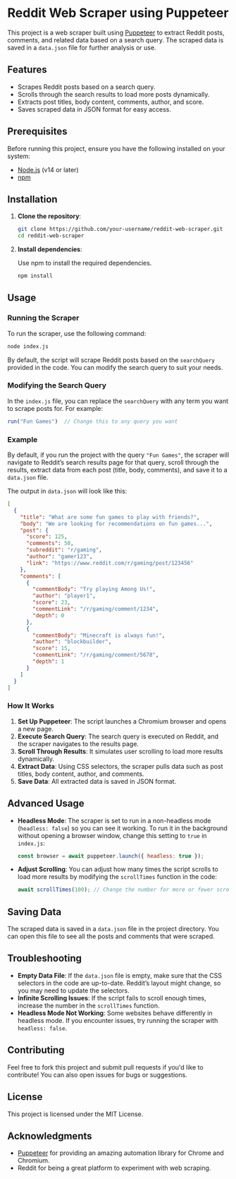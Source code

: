 
# Reddit Web Scraper using Puppeteer

This project is a web scraper built using [Puppeteer](https://github.com/puppeteer/puppeteer) to extract Reddit posts, comments, and related data based on a search query. The scraped data is saved in a `data.json` file for further analysis or use.

## Features

- Scrapes Reddit posts based on a search query.
- Scrolls through the search results to load more posts dynamically.
- Extracts post titles, body content, comments, author, and score.
- Saves scraped data in JSON format for easy access.
  
## Prerequisites

Before running this project, ensure you have the following installed on your system:

- [Node.js](https://nodejs.org/) (v14 or later)
- [npm](https://www.npmjs.com/)

## Installation

1. **Clone the repository**:

   ```bash
   git clone https://github.com/your-username/reddit-web-scraper.git
   cd reddit-web-scraper
   ```

2. **Install dependencies**:

   Use npm to install the required dependencies.

   ```bash
   npm install
   ```

## Usage

### Running the Scraper

To run the scraper, use the following command:

```bash
node index.js
```

By default, the script will scrape Reddit posts based on the `searchQuery` provided in the code. You can modify the search query to suit your needs.

### Modifying the Search Query

In the `index.js` file, you can replace the `searchQuery` with any term you want to scrape posts for. For example:

```javascript
run("Fun Games")  // Change this to any query you want
```

### Example

By default, if you run the project with the query `"Fun Games"`, the scraper will navigate to Reddit’s search results page for that query, scroll through the results, extract data from each post (title, body, comments), and save it to a `data.json` file.

The output in `data.json` will look like this:

```json
[
  {
    "title": "What are some fun games to play with friends?",
    "body": "We are looking for recommendations on fun games...",
    "post": {
      "score": 125,
      "comments": 50,
      "subreddit": "r/gaming",
      "author": "gamer123",
      "link": "https://www.reddit.com/r/gaming/post/123456"
    },
    "comments": [
      {
        "commentBody": "Try playing Among Us!",
        "author": "player1",
        "score": 23,
        "commentLink": "/r/gaming/comment/1234",
        "depth": 0
      },
      {
        "commentBody": "Minecraft is always fun!",
        "author": "blockbuilder",
        "score": 15,
        "commentLink": "/r/gaming/comment/5678",
        "depth": 1
      }
    ]
  }
]
```

### How It Works

1. **Set Up Puppeteer**: The script launches a Chromium browser and opens a new page.
2. **Execute Search Query**: The search query is executed on Reddit, and the scraper navigates to the results page.
3. **Scroll Through Results**: It simulates user scrolling to load more results dynamically.
4. **Extract Data**: Using CSS selectors, the scraper pulls data such as post titles, body content, author, and comments.
5. **Save Data**: All extracted data is saved in JSON format.

## Advanced Usage

- **Headless Mode**: The scraper is set to run in a non-headless mode (`headless: false`) so you can see it working. To run it in the background without opening a browser window, change this setting to `true` in `index.js`:

  ```javascript
  const browser = await puppeteer.launch({ headless: true });
  ```

- **Adjust Scrolling**: You can adjust how many times the script scrolls to load more results by modifying the `scrollTimes` function in the code:

  ```javascript
  await scrollTimes(100); // Change the number for more or fewer scrolls
  ```

## Saving Data

The scraped data is saved in a `data.json` file in the project directory. You can open this file to see all the posts and comments that were scraped.

## Troubleshooting

- **Empty Data File**: If the `data.json` file is empty, make sure that the CSS selectors in the code are up-to-date. Reddit’s layout might change, so you may need to update the selectors.
- **Infinite Scrolling Issues**: If the script fails to scroll enough times, increase the number in the `scrollTimes` function.
- **Headless Mode Not Working**: Some websites behave differently in headless mode. If you encounter issues, try running the scraper with `headless: false`.

## Contributing

Feel free to fork this project and submit pull requests if you'd like to contribute! You can also open issues for bugs or suggestions.

## License

This project is licensed under the MIT License.

## Acknowledgments

- [Puppeteer](https://github.com/puppeteer/puppeteer) for providing an amazing automation library for Chrome and Chromium.
- Reddit for being a great platform to experiment with web scraping.
